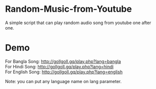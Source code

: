 # Random-Music-from-Youtube

A simple script that can play random audio song from youtube one after one. 

# Demo 

For Bangla Song: http://gollgoll.gq/play.php?lang=bangla <br/>
For Hindi Song: http://gollgoll.gq/play.php?lang=hindi <br/>
For English Song: http://gollgoll.gq/play.php?lang=english <br/> 


Note: you can put any language name on lang parameter. 
